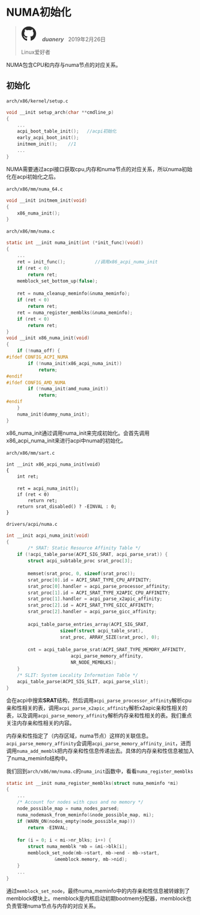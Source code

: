 # NUMA初始化

> [![40](https://github.com/duanery/picture/blob/master/github/github_black_40px.png)](https://duanery.github.io)
> &nbsp;&nbsp;
> ***duanery*** &nbsp;
> 2019年2月26日
>
> Linux爱好者

NUMA包含CPU和内存与numa节点的对应关系。

## 初始化

`arch/x86/kernel/setup.c`

```c
void __init setup_arch(char **cmdline_p)
{
    ...
    acpi_boot_table_init();   //acpi初始化
	early_acpi_boot_init();  
	initmem_init();    //1
    ...
}
```

NUMA需要通过acpi接口获取cpu,内存和numa节点的对应关系，所以numa初始化在acpi初始化之后。

`arch/x86/mm/numa_64.c`

```c
void __init initmem_init(void)
{
	x86_numa_init();
}
```

`arch/x86/mm/numa.c`

```c
static int __init numa_init(int (*init_func)(void))
{
    ...
    ret = init_func();           //调用x86_acpi_numa_init
	if (ret < 0)
		return ret;
    memblock_set_bottom_up(false);

	ret = numa_cleanup_meminfo(&numa_meminfo);
	if (ret < 0)
		return ret;
    ret = numa_register_memblks(&numa_meminfo);
	if (ret < 0)
		return ret;
}
void __init x86_numa_init(void)
{
	if (!numa_off) {
#ifdef CONFIG_ACPI_NUMA
		if (!numa_init(x86_acpi_numa_init))
			return;
#endif
#ifdef CONFIG_AMD_NUMA
		if (!numa_init(amd_numa_init))
			return;
#endif
	}
	numa_init(dummy_numa_init);
}
```

x86_numa_init通过调用numa_init来完成初始化。会首先调用x86_acpi_numa_init来进行acpi中numa的初始化。

`arch/x86/mm/sart.c`

```CQL
int __init x86_acpi_numa_init(void)
{
	int ret;

	ret = acpi_numa_init();
	if (ret < 0)
		return ret;
	return srat_disabled() ? -EINVAL : 0;
}
```

`drivers/acpi/numa.c`

```c
int __init acpi_numa_init(void)
{
    	/* SRAT: Static Resource Affinity Table */
	if (!acpi_table_parse(ACPI_SIG_SRAT, acpi_parse_srat)) {
		struct acpi_subtable_proc srat_proc[3];

		memset(srat_proc, 0, sizeof(srat_proc));
		srat_proc[0].id = ACPI_SRAT_TYPE_CPU_AFFINITY;
		srat_proc[0].handler = acpi_parse_processor_affinity;
		srat_proc[1].id = ACPI_SRAT_TYPE_X2APIC_CPU_AFFINITY;
		srat_proc[1].handler = acpi_parse_x2apic_affinity;
		srat_proc[2].id = ACPI_SRAT_TYPE_GICC_AFFINITY;
		srat_proc[2].handler = acpi_parse_gicc_affinity;

		acpi_table_parse_entries_array(ACPI_SIG_SRAT,
					sizeof(struct acpi_table_srat),
					srat_proc, ARRAY_SIZE(srat_proc), 0);

		cnt = acpi_table_parse_srat(ACPI_SRAT_TYPE_MEMORY_AFFINITY,
					    acpi_parse_memory_affinity,
					    NR_NODE_MEMBLKS);
	}
	/* SLIT: System Locality Information Table */
	acpi_table_parse(ACPI_SIG_SLIT, acpi_parse_slit);
}
```

会在acpi中搜索**SRAT**结构，然后调用`acpi_parse_processor_affinity`解析cpu亲和性相关的表，调用`acpi_parse_x2apic_affinity`解析x2apic亲和性相关的表，以及调用`acpi_parse_memory_affinity`解析内存亲和性相关的表。我们重点关注内存亲和性相关的内容。

内存亲和性指定了（内存区域，numa节点）这样的关联信息。`acpi_parse_memory_affinity`会调用`acpi_parse_memory_affinity_init`，进而调用`numa_add_memblk`把内存亲和性信息传递出去。具体的内存亲和性信息被加入了numa_meminfo结构中。

我们回到`arch/x86/mm/numa.c`的`numa_init`函数中，看看`numa_register_memblks`

```c
static int __init numa_register_memblks(struct numa_meminfo *mi)
{
    ...
    /* Account for nodes with cpus and no memory */
	node_possible_map = numa_nodes_parsed;
	numa_nodemask_from_meminfo(&node_possible_map, mi);
	if (WARN_ON(nodes_empty(node_possible_map)))
		return -EINVAL;

	for (i = 0; i < mi->nr_blks; i++) {
		struct numa_memblk *mb = &mi->blk[i];
		memblock_set_node(mb->start, mb->end - mb->start,
				  &memblock.memory, mb->nid);
	}
    ...
}
```

通过`memblock_set_node`，最终numa_meminfo中的内存亲和性信息被转嫁到了memblock模块上。memblock是内核启动初期bootmem分配器，memblock也负责管理numa节点与内存的对应关系。

